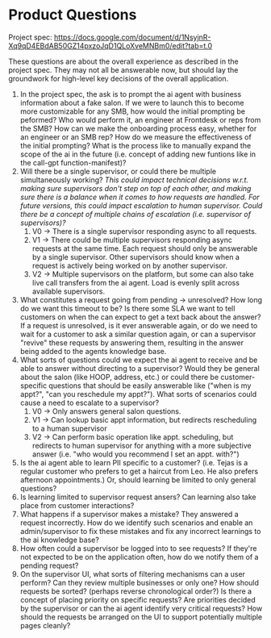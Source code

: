 # Product Questions

Project spec: https://docs.google.com/document/d/1NsyjnR-Xq9qD4EBdAB50GZ14pxzoJqD1QLoXveMNBm0/edit?tab=t.0

These questions are about the overall experience as described in the project
spec. They may not all be answerable now, but should lay the groundwork for
high-level key decisions of the overall application.

1. In the project spec, the ask is to prompt the ai agent with business
   information about a fake salon. If we were to launch this to become more
   customizable for any SMB, how would the initial prompting be peformed? Who
   would perform it, an engineer at Frontdesk or reps from the SMB? How can we make
   the onboarding process easy, whether for an engineer or an SMB rep? How do we
   measure the effectiveness of the initial prompting? What is the process like
   to manually expand the scope of the ai in the future (i.e. concept of adding
   new funtions like in the call-gpt function-manifest)?
1. Will there be a single supervisor, or could there be multiple simultaneously
   working? *This could impact technical decisions w.r.t. making sure supervisors
   don't step on top of each other, and making sure there is a balance when it
   comes to how requests are handled. For future versions, this could impact
   escalation to human supervisor. Could there be a concept of multiple chains of
   escalation (i.e. supervisor of supervisors)?*
    1. V0 -> There is a single supervisor responding async to all requests.
    1. V1 -> There could be multiple supervisors responding async requests
       at the same time. Each request should only be answerable by a single
       supervisor. Other supervisors should know when a request is actively being
       worked on by another supervisor.
    1. V2 -> Multiple supervisors on the platform, but some can also take live
       call transfers from the ai agent. Load is evenly split across available
       supervisors.
1. What constitutes a request going from pending -> unresolved? How long do we
   want this timeout to be? Is there some SLA we want to tell customers on when
   the can expect to get a text back about the answer? If a request is
   unresolved, is it ever answerable again, or do we need to wait for a customer to
   ask a similar question again, or can a supervisor "revive" these requests by
   answering them, resulting in the answer being added to the agents knowledge
   base.
1. What sorts of questions could we expect the ai agent to receive and be able
   to answer without directing to a supervisor? Would they be general about the
   salon (like HOOP, address, etc.) or could there be customer-specific questions
   that should be easily answerable like ("when is my appt?", "can you reschedule
   my appt?"). What sorts of scenarios could cause a need to escalate to a
   supervisor?
    1. V0 -> Only answers general salon questions.
    1. V1 -> Can lookup basic appt information, but redirects rescheduling to a
       human supervisor
    1. V2 -> Can perform basic operation like appt. scheduling, but redirects to
       human supervisor for anything with a more subjective answer (i.e. "who
       would you recommend I set an appt. with?")
1. Is the ai agent able to learn PII specific to a customer? (i.e. Tejas is a
   regular customer who prefers to get a haircut from Leo. He also prefers
   afternoon appointments.) Or, should learning be limited to only general
   questions?
1. Is learning limited to supervisor request ansers? Can learning also take
   place from customer interactions?
1. What happens if a supervisor makes a mistake? They answered a request
   incorrectly. How do we identify such scenarios and enable an admin/supervisor
   to fix these mistakes and fix any incorrect learnings to the ai knowledge base?
1. How often could a supervisor be logged into to see requests? If they're not
   expected to be on the application often, how do we notify them of a pending
   request?
1. On the supervisor UI, what sorts of filtering mechanisms can a user perform?
   Can they review multiple businesses or only one? How should requests be
   sorted? (perhaps reverse chronological order?) Is there a concept of placing
   priority on specific requests? Are priorities decided by the supervisor or can
   the ai agent identify very critical requests? How should the requests be arranged on the UI to
   support potentially multiple pages cleanly?

